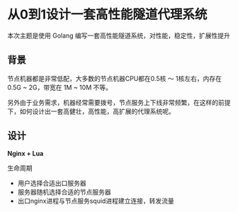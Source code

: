 # 从0到1设计一套高性能隧道代理系统

本次主题是使用 Golang 编写一套高性能隧道系统，对性能，稳定性，扩展性提升



## 背景

节点机器都是非常低配，大多数的节点机器CPU都在0.5核 ～ 1核左右，内存在0.5G ~ 2G，带宽在 1M ~ 10M 不等。



另外由于业务需求，机器经常需要拨号，节点服务上下线非常频繁，在这样的前提下，如何设计出一套高健壮，高性能，高扩展的代理系统呢。

## 设计

**Nginx + Lua**

生命周期

+ 用户选择合适出口服务器
+ 服务器随机选择合适的节点服务器
+ 出口nginx进程与节点服务squid进程建立连接，转发流量



